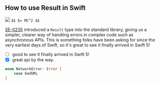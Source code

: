 ## How to use Result in Swift 


![](https://cdn.i-scmp.com/sites/default/files/styles/1200x800/public/d8/video/thumbnail/2021/08/14/lotr.jpg?itok=y_dh_Rrp)
`$$ E= MC^2 $$`

[SE-0235](https://github.com/apple/swift-evolution/blob/master/proposals/0235-add-result.md) introduced a `Result` type into the standard library, giving us a simpler, clearer way of handling errors in complex code such as asynchronous APIs. This is something folks have been asking for since the very earliest days of Swift, so it's great to see it finally arrived in Swift 5!

- [ ] good to see it finally arrived in Swift 5!
- [x] great api by the way.

```swift
enum NetworkError: Error {
    case badURL
}
```
